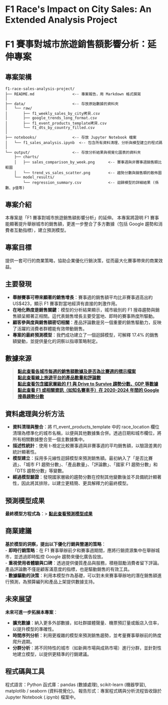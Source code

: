 # F1 Race's Impact on City Sales: An Extended Analysis Project
# F1 賽事對城市旅遊銷售額影響分析：延伸專案

## 專案架構
```
f1-race-sales-analysis-project/
├── README.md                 <-- 專案報告，用 Markdown 格式撰寫
│
├── data/                     <-- 存放原始數據的資料夾
│   └── raw/
│       ├── f1_weekly_sales_by_city拷貝.csv
│       ├── google_trends_long_format.csv
│       ├── f1_event_products_template拷貝.csv
│       └── f1_dts_by_country_filled.csv
│
├── notebooks/                <-- 存放 Jupyter Notebook 檔案
│   └── f1_sales_analysis.ipynb  <-- 包含所有資料清理、分析與模型建立的程式碼
│
└── output/                   <-- 存放分析結果與視覺化圖表的資料夾
    ├── charts/
    │   ├── sales_comparison_by_week.png      <-- 賽事週與非賽事週銷售額比較圖
    │   └── trend_vs_sales_scatter.png        <-- 趨勢分數與銷售額的散佈圖
    └── model_results/
        └── regression_summary.csv            <-- 迴歸模型的詳細結果 (係數、p值等)
```
## 專案介紹
本專案是「F1 賽事對城市旅遊銷售額影響分析」的延伸。
本專案將證明 F1 賽事能顯著提升舉辦城市的銷售額，更進一步整合了多方數據（包括 Google 趨勢和消費者互動指標），建立預測模型。

## 專案目標
提供一套可行的商業策略，協助企業優化行銷決策，從而最大化賽事帶來的商業效益。

## 主要發現
- **舉辦賽事可帶來顯著的銷售增長**：賽事週的銷售額平均比非賽事週高出約 US$423，顯示 F1 賽事對當地經濟有直接的刺激作用。
- **在地化熱度是銷售關鍵**：模型的分析結果顯示，城市級別的 F1 搜尋趨勢與銷售額呈顯著正相關。這代表銷售增長主要受當地、即時的賽事熱度所驅動。
- **顧客參與度與銷售額密切相關**：產品評論數是另一個重要的銷售驅動力，反映了活躍的消費者群體能有效帶動銷售。
- **專案的最終預測模型**：我們成功建立了一個迴歸模型，可解釋 17.4% 的銷售額變動，並提供量化的洞察以指導策略制定。

## 數據來源
> **[點此查看各城市每週的銷售額數據及是否為比賽週的標示檔案](https://github.com/Debbylihii/F1-Race-Impact-on-City-Sales/blob/fce0230643b1716389ef13b585ca0b1d5318ad78/data/raw/f1_weekly_sales_by_city.csv)**<br>
> **[點此查看線上旅遊平台的產品數量和評論數](https://github.com/Debbylihii/F1-Race-Impact-on-City-Sales/blob/fce0230643b1716389ef13b585ca0b1d5318ad78/data/raw/f1_event_products_template.csv)**<br>
> **[點此查看包含國家層級的 F1 與 Drive to Survive 趨勢分數、GDP 等數據](https://github.com/Debbylihii/F1-Race-Impact-on-City-Sales/blob/fce0230643b1716389ef13b585ca0b1d5318ad78/data/raw/f1_dts_by_country_filled.csv)**<br>
> **[點此查看 F1 或相關資訊（如知名賽車手）在 2020-2024 年間的 Google 搜尋趨勢分數](https://github.com/Debbylihii/F1-Race-Impact-on-City-Sales/blob/fce0230643b1716389ef13b585ca0b1d5318ad78/data/raw/google_trends_long_format.csv)**<br>

## 資料處理與分析方法
  - **資料清理與整合**：將 f1_event_products_template 中的 race_location 欄位清理為標準化的城市名稱，以便與其他數據集合併。透過日期和城市欄位，將所有相關數據整合至一個主數據集中。
  - **描述性統計**：使用 t-檢定比較賽事週與非賽事週的平均銷售額，以驗證差異的統計顯著性。
  - **模型建立**：採用多元線性迴歸模型來預測銷售額。最初納入了「是否比賽週」、「城市 F1 趨勢分數」、「產品數量」、「評論數」、「國家 F1 趨勢分數」和「DTS 趨勢分數」等變數。
  - **經過模型驗證**：發現國家層級的趨勢分數在控制其他變數後並不具備統計顯著性，因此將其排除，以建立更精簡、更具解釋力的最終模型。

## 預測模型成果
  **最終模型方程式為**：> **[點此查看預測模型成果](model_results/regression_summary.csv)**<br>

## 商業建議
  **基於模型的洞察，提出以下優化行銷與營運的策略**：<br>
    - **即時行銷策略**：在 F1 賽事舉辦前夕和賽事週期間，應將行銷資源集中在舉辦城市，並透過即時監控 Google 趨勢來優化廣告投放。<br>
    - **重視使用者體驗與口碑**：透過提供優質產品與服務，積極鼓勵消費者留下評論。產品評論數不僅是顧客滿意度的指標，也是驅動銷售的有效工具。<br>
    - **數據驅動的決策**：利用本模型作為基礎，可以對未來賽事舉辦地的潛在銷售額進行預測，為預算編列和產品上架提供數據支持。

## 未來展望
  **未來可進一步拓展本專案**：<br>
   - **擴充數據**：納入更多外部數據，如社群媒體聲量、機票預訂量或飯店入住率，以提升模型的準確性。<br>
   - **時間序列分析**：利用更複雜的模型來預測銷售趨勢，並考量賽事舉辦前的熱度爬升週期。<br>
   - **分群分析**：將不同特性的城市（如新興市場與成熟市場）進行分群，並針對性地建立模型，以提供更精準的行銷建議。

## 程式碼與工具
程式語言：Python
函式庫：pandas (數據處理), scikit-learn (機器學習), matplotlib / seaborn (資料視覺化)。
報告形式：專案程式碼與分析流程皆收錄於 Jupyter Notebook (.ipynb) 檔案中。
